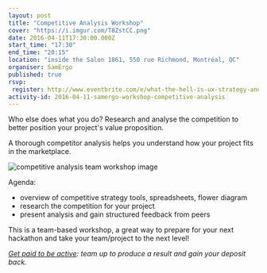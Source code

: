 ```yaml
---
layout: post
title: "Competitive Analysis Workshop"
cover: "https://i.imgur.com/T8ZstCC.png"
date: 2016-04-11T17:30:00.000Z
start_time: "17:30"
end_time: "20:15"
location: "inside the Salon 1861, 550 rue Richmond, Montréal, QC"
organiser: SamErgo
published: true
rsvp:
 register: http://www.eventbrite.com/e/what-the-hell-is-ux-strategy-and-why-its-crucial-tlmux-avril-2016-tickets-24019887129
activity-id: 2016-04-11-samergo-workshop-competitive-analysis
---
```

Who else does what you do? Research and analyse the competition to better position your project's value proposition.

A thorough competitor analysis helps you understand how your project fits in the marketplace.

![competitive analysis team workshop image](https://i.imgur.com/XV4IrAv.png)

Agenda:

- overview of competitive strategy tools, spreadsheets, flower diagram
- research the competition for your project
- present analysis and gain structured feedback from peers

This is a team-based workshop, a great way to prepare for your next hackathon and take your team/project to the next level!

*[Get paid to be active](http://goo.gl/7D26a0): team up to produce a result and gain your deposit back.*
